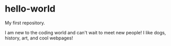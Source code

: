 # hello-world

My first repository. 

I am new to the coding world and can't wait to meet new people!
I like dogs, history, art, and cool webpages!
